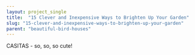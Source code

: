 ```yaml
---
layout: project_single
title:  "15 Clever and Inexpensive Ways to Brighten Up Your Garden"
slug: "15-clever-and-inexpensive-ways-to-brighten-up-your-garden"
parent: "beautiful-bird-houses"
---
```

CASITAS - so, so, so cute!